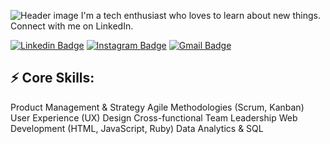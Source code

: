 ![Header image]([https://github.com/crisloma/profile/blob/master/images/Cristina%20Loma.png])
I'm a tech enthusiast who loves to learn about new things. Connect with me on LinkedIn.


[![Linkedin Badge](https://img.shields.io/badge/-LinkedIn-blue?style=flat-square&logo=Linkedin&logoColor=white&link=https://www.linkedin.com/in/cristina-loma)](www.linkedin.com/in/cristina-loma)
[![Instagram Badge](https://img.shields.io/badge/-Instagram-e4405f?style=flat-square&logo=Instagram&logoColor=white&link=https://www.instagram.com/crislomauk/)](https://www.instagram.com/crislomauk/)
[![Gmail Badge](https://img.shields.io/badge/-Gmail-d14836?style=flat-square&logo=Gmail&logoColor=white&link=mail@crislaragones@gmail.com)](mailto:mail@crislaragones@gmail.com)

## ⚡ Core Skills:
Product Management & Strategy
Agile Methodologies (Scrum, Kanban)
User Experience (UX) Design 
Cross-functional Team Leadership
Web Development (HTML, JavaScript, Ruby)
Data Analytics & SQL
